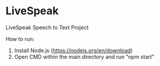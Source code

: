 # LiveSpeak
LiveSpeak Speech to Text Project

How to run:
1. Install Node.js (https://nodejs.org/en/download)
2. Open CMD within the main directory and run "npm start"
